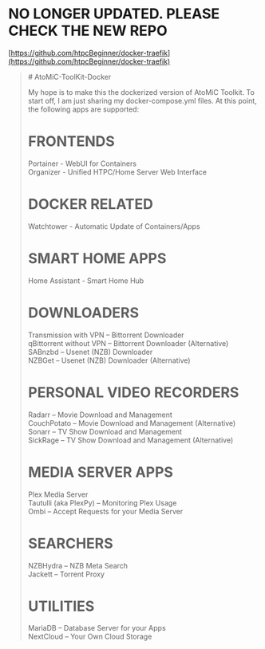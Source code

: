 # NO LONGER UPDATED. PLEASE CHECK THE NEW REPO
[https://github.com/htpcBeginner/docker-traefik](https://github.com/htpcBeginner/docker-traefik)

<blockquote>
# AtoMiC-ToolKit-Docker

My hope is to make this the dockerized version of AtoMiC Toolkit. To start off, I am just sharing my docker-compose.yml files. At this point, the following apps are supported:


# FRONTENDS

Portainer - WebUI for Containers<br/>
Organizer - Unified HTPC/Home Server Web Interface

# DOCKER RELATED

Watchtower - Automatic Update of Containers/Apps

# SMART HOME APPS

Home Assistant - Smart Home Hub

# DOWNLOADERS #

Transmission with VPN – Bittorrent Downloader<br/>
qBittorrent without VPN – Bittorrent Downloader (Alternative)<br/>
SABnzbd – Usenet (NZB) Downloader<br/>
NZBGet – Usenet (NZB) Downloader (Alternative)<br/>

# PERSONAL VIDEO RECORDERS

Radarr – Movie Download and Management<br/>
CouchPotato – Movie Download and Management (Alternative)<br/>
Sonarr – TV Show Download and Management<br/>
SickRage – TV Show Download and Management (Alternative)<br/>

# MEDIA SERVER APPS

Plex Media Server<br/>
Tautulli (aka PlexPy) – Monitoring Plex Usage<br/>
Ombi – Accept Requests for your Media Server<br/>

# SEARCHERS

NZBHydra – NZB Meta Search<br/>
Jackett – Torrent Proxy

# UTILITIES

MariaDB – Database Server for your Apps<br/>
NextCloud – Your Own Cloud Storage

</blockquote>
